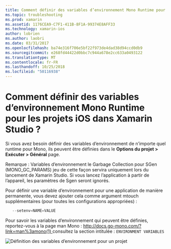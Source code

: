 ```yaml
---
title: Comment définir des variables d’environnement Mono Runtime pour les projets iOS dans Xamarin Studio ?
ms.topic: troubleshooting
ms.prod: xamarin
ms.assetid: 1176CEA9-C7F1-411B-8F1A-99374E8AFF33
ms.technology: xamarin-ios
author: lobrien
ms.author: laobri
ms.date: 03/31/2017
ms.openlocfilehash: ba74e316f706e5bf22f973de4dad38d94ccd0db9
ms.sourcegitcommit: e268fd44422d0bbc7c944a678e2cc633a0493122
ms.translationtype: MT
ms.contentlocale: fr-FR
ms.lasthandoff: 10/25/2018
ms.locfileid: "50116938"
---
```

# <a name="how-do-i-set-mono-runtime-environment-variables-for-ios-projects-in-xamarin-studio"></a>Comment définir des variables d’environnement Mono Runtime pour les projets iOS dans Xamarin Studio ?

Si vous avez besoin définir des variables d’environnement de n’importe quel runtime pour Mono, ils peuvent être définies dans le **Options du projet > Exécuter > Général** page.

Remarque : Variables d’environnement le Garbage Collection pour SGen (MONO\_GC\_PARAMS) jeu de cette façon servira uniquement lors du lancement de Xamarin Studio. Si vous lancez l’application à partir de l’appareil, les paramètres de Sgen seront ignorés. 

Pour définir une variable d’environnement pour une application de manière permanente, vous devez ajouter cela comme argument mtouch supplémentaires (pour toutes les configurations appropriées) :

```csharp
   --setenv=NAME=VALUE
```

Pour savoir les variables d’environnement qui peuvent être définies, reportez-vous à la page man Mono : [ http://docs.go-mono.com/?link=man%3amono(1) ](http://docs.go-mono.com/?link=man%3amono(1)) consultez la section intitulée : `ENVIRONMENT VARIABLES`

![](xs-mono-runtime-images/environment-variables.jpg "Définition des variables d’environnement pour un projet")
